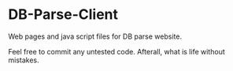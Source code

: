 # DB-Parse-Client
Web pages and java script files for DB parse website.

Feel free to commit any untested code. Afterall, what is life without mistakes.
